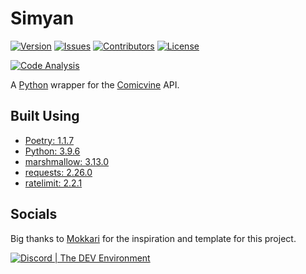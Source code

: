 # Simyan

[![Version](https://img.shields.io/github/tag-pre/Buried-In-Code/Simyan.svg?label=version&style=flat-square)](https://github.com/Buried-In-Code/Simyan/releases)
[![Issues](https://img.shields.io/github/issues/Buried-In-Code/Simyan.svg?style=flat-square)](https://github.com/Buried-In-Code/Simyan/issues)
[![Contributors](https://img.shields.io/github/contributors/Buried-In-Code/Simyan.svg?style=flat-square)](https://github.com/Buried-In-Code/Simyan/graphs/contributors)
[![License](https://img.shields.io/github/license/Buried-In-Code/Simyan.svg?style=flat-square)](https://opensource.org/licenses/MIT)

[![Code Analysis](https://img.shields.io/github/workflow/status/Buried-In-Code/Simyan/Code-Analysis?label=Code-Analysis&logo=github&style=flat-square)](https://github.com/Buried-In-Code/Simyan/actions/workflows/code-analysis.yml)

A [Python](https://www.python.org/) wrapper for the [Comicvine](https://comicvine.gamespot.com/api/) API.

## Built Using

- [Poetry: 1.1.7](https://python-poetry.org)
- [Python: 3.9.6](https://www.python.org/)
- [marshmallow: 3.13.0](https://pypi.org/project/marshmallow)
- [requests: 2.26.0](https://pypi.org/project/requests)
- [ratelimit: 2.2.1](https://pypi.org/project/ratelimit)

## Socials

Big thanks to [Mokkari](https://github.com/bpepple/mokkari) for the inspiration and template for this project.

[![Discord | The DEV Environment](https://discordapp.com/api/guilds/618581423070117932/widget.png?style=banner2)](https://discord.gg/nqGMeGg)